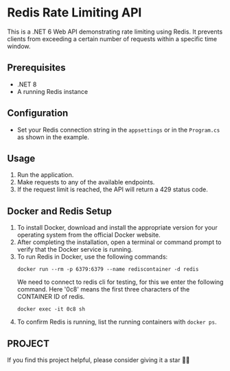 # Redis Rate Limiting API

This is a .NET 6 Web API demonstrating rate limiting using Redis. It prevents clients from exceeding a certain number of requests within a specific time window.

## Prerequisites
- .NET 8
- A running Redis instance

## Configuration
- Set your Redis connection string in the `appsettings` or in the `Program.cs` as shown in the example.

## Usage
1. Run the application.
2. Make requests to any of the available endpoints.
3. If the request limit is reached, the API will return a 429 status code.

## Docker and Redis Setup
1. To install Docker, download and install the appropriate version for your operating system from the official Docker website.
2. After completing the installation, open a terminal or command prompt to verify that the Docker service is running.
3. To run Redis in Docker, use the following commands:
   ```
   docker run --rm -p 6379:6379 --name rediscontainer -d redis
   ```
   We need to connect to redis cli for testing, for this we enter the following command. Here '0c8' means the first three characters of the CONTAINER ID of redis.
   ```
   docker exec -it 0c8 sh
   ```
4. To confirm Redis is running, list the running containers with `docker ps`.

## PROJECT
If you find this project helpful, please consider giving it a star 🌟🌟
